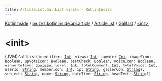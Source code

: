 ```yaml
---
title: ArticleList.GallList.<init> - KotlinInside
---
```


[KotlinInside](../../../index.html) / [be.zvz.kotlininside.api.article](../../index.html) / [ArticleList](../index.html) / [GallList](index.html) / [&lt;init&gt;](./-init-.html)

# &lt;init&gt;

(JVM) `GallList(identifier: `[`Int`](https://kotlinlang.org/api/latest/jvm/stdlib/kotlin/-int/index.html)`, views: `[`Int`](https://kotlinlang.org/api/latest/jvm/stdlib/kotlin/-int/index.html)`, upvote: `[`Int`](https://kotlinlang.org/api/latest/jvm/stdlib/kotlin/-int/index.html)`, imageIcon: `[`Boolean`](https://kotlinlang.org/api/latest/jvm/stdlib/kotlin/-boolean/index.html)`, upvoteIcon: `[`Boolean`](https://kotlinlang.org/api/latest/jvm/stdlib/kotlin/-boolean/index.html)`, bestCheck: `[`Boolean`](https://kotlinlang.org/api/latest/jvm/stdlib/kotlin/-boolean/index.html)`, voiceIcon: `[`Boolean`](https://kotlinlang.org/api/latest/jvm/stdlib/kotlin/-boolean/index.html)`, winnertaIcon: `[`Boolean`](https://kotlinlang.org/api/latest/jvm/stdlib/kotlin/-boolean/index.html)`, level: `[`Int`](https://kotlinlang.org/api/latest/jvm/stdlib/kotlin/-int/index.html)`, totalComment: `[`Int`](https://kotlinlang.org/api/latest/jvm/stdlib/kotlin/-int/index.html)`, totalVoice: `[`Int`](https://kotlinlang.org/api/latest/jvm/stdlib/kotlin/-int/index.html)`, userId: `[`String`](https://kotlinlang.org/api/latest/jvm/stdlib/kotlin/-string/index.html)`, memberIcon: `[`Int`](https://kotlinlang.org/api/latest/jvm/stdlib/kotlin/-int/index.html)`, ip: `[`String`](https://kotlinlang.org/api/latest/jvm/stdlib/kotlin/-string/index.html)`, gallerCon: `[`String`](https://kotlinlang.org/api/latest/jvm/stdlib/kotlin/-string/index.html)`?, subject: `[`String`](https://kotlinlang.org/api/latest/jvm/stdlib/kotlin/-string/index.html)`, name: `[`String`](https://kotlinlang.org/api/latest/jvm/stdlib/kotlin/-string/index.html)`, dateTime: `[`String`](https://kotlinlang.org/api/latest/jvm/stdlib/kotlin/-string/index.html)`, headText: `[`String`](https://kotlinlang.org/api/latest/jvm/stdlib/kotlin/-string/index.html)`?)`
